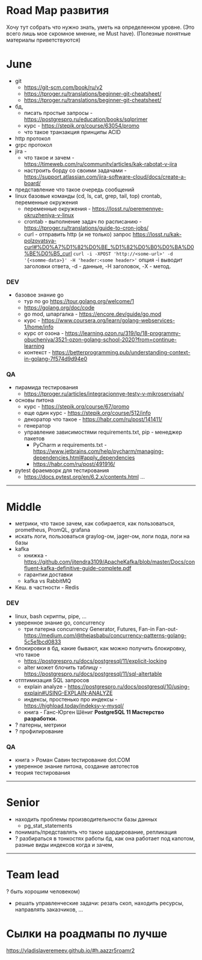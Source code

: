 # Road Map развития
Хочу тут собрать что нужно знать, уметь на определенном уровне. (Это всего лишь мое скромное мнение, не Must have). 
(Полезные понятные материалы приветствуются)

# June
- git
    - https://git-scm.com/book/ru/v2
    - https://tproger.ru/translations/beginner-git-cheatsheet/
    - https://tproger.ru/translations/beginner-git-cheatsheet/
- бд, 
    - писать простые запросы - https://postgrespro.ru/education/books/sqlprimer
    - курс - https://stepik.org/course/63054/promo
    - что такое транзакция принципы ACID
- http протокол
- grpc протокол
- jira - 
    - что такое и зачем - https://timeweb.com/ru/community/articles/kak-rabotat-v-jira
    - настроить борду со своими задачами - https://support.atlassian.com/jira-software-cloud/docs/create-a-board/
- представление что такое очередь сообщений
- linux базовые команды (cd, ls, cat, grep, tail, top) crontab, переменные окружения
    - переменные окружения - https://losst.ru/peremennye-okruzheniya-v-linux
    - crontab - выполнение задач по расписанию - https://tproger.ru/translations/guide-to-cron-jobs/
    - curl - отправить http (и не только) запрос https://losst.ru/kak-polzovatsya-curl#%D0%A7%D1%82%D0%BE_%D1%82%D0%B0%D0%BA%D0%BE%D0%B5_curl
    ```curl -i -XPOST 'http://<some-url>' -d '{<somme-data>}' -H 'header:<some header>'```
        опция -i выводит заголовки ответа, -d - данные, -H заголовок, -X - метод.


### DEV
- базовое знание go
    - тур по go https://tour.golang.org/welcome/1
    - https://golang.org/doc/code
    - go mod, шпаргалка - https://encore.dev/guide/go.mod
    - курс - https://www.coursera.org/learn/golang-webservices-1/home/info
    - курс от озона - https://learning.ozon.ru/319/lp/18-programmy-obucheniya/3521-ozon-golang-school-2020?from=continue-learning
    - контекст - https://betterprogramming.pub/understanding-context-in-golang-7f574d9d94e0
### QA
- пирамида тестирования
    - https://tproger.ru/articles/integracionnye-testy-v-mikroservisah/
- основы питона 
    - курс - https://stepik.org/course/67/promo
    - еще один курс - https://stepik.org/course/512/info
    - декоратор что такое - https://habr.com/ru/post/141411/
    - генератор 
    - управление зависимостями requirements.txt, pip - менеджер пакетов
        - PyCharm и requirements.txt - https://www.jetbrains.com/help/pycharm/managing-dependencies.html#apply_dependencies
        - https://habr.com/ru/post/491916/
- pytest фраемворк для тестирования
    - https://docs.pytest.org/en/6.2.x/contents.html
...


--------
# Middle
- метрики, что такое зачем, как собирается, как пользоваться, prometheus, PromQL, grafana 
- искать логи, пользоваться graylog-ом, jager-ом, логи пода, логи на базы
- kafka
    - книжка - https://github.com/jitendra3109/ApacheKafka/blob/master/Docs/confluent-kafka-definitive-guide-complete.pdf
    - гарантии доставки
    - kafka vs RabbitMQ
- Кеш. в частности - Redis

### DEV
- linux, bash скрипты, pipe, ...
- уверенное знание go, concurrency
    - три патерна concurrency Generator, Futures, Fan-in Fan-out- https://medium.com/@thejasbabu/concurrency-patterns-golang-5c5e1bcd0833
- блокировки в бд, какие бывают, как можно получить блокировку, что такое 
    - https://postgrespro.ru/docs/postgresql/11/explicit-locking
    - alter может блочить таблицу - https://postgrespro.ru/docs/postgresql/11/sql-altertable
- отптимизация SQL запросов
    - explain analyze - https://postgrespro.ru/docs/postgresql/10/using-explain#USING-EXPLAIN-ANALYZE
    - индексы, простенько про индексы - https://highload.today/indeksy-v-mysql/
    - книга - Ганс-Юрген Шёниг **PostgreSQL 11 Мастерство разработки.**
- ? патерны, метрики
- ? профилирование
### QA
- книга > Роман Савин teстирование dot.COM
- уверенное знание питона, создание автотестов
- теория тестирования

--------
# Senior 
- находить проблемы производительности базы данных
    - pg_stat_statements
- понимать/представлять что такое шардирование, репликация
- ? разбираться в тонкостях работы бд, как она работает под капотом, разные виды индексов когда и зачем,

-------
# Team lead
? быть хорошим человеком)
- решать управленческие задачи: резать скоп, находить ресурсы, направлять заказчиков, ...

# Сылки на роадмапы по лучше
https://vladislaveremeev.github.io/#h.aazzr5roamr2

